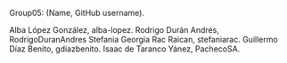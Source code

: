 Group05:
(Name, GitHub username).

Alba López González, alba-lopez.
Rodrigo Durán Andrés, RodrigoDuranAndres
Stefania Georgia Rac Raican, stefaniarac.
Guillermo Díaz Benito, gdiazbenito.
Isaac de Taranco Yánez, PachecoSA.